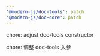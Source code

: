 ```yaml
---
'@modern-js/doc-tools': patch
'@modern-js/doc-core': patch
---
```


chore: adjust doc-tools constructor

chore: 调整 doc-tools 入参
